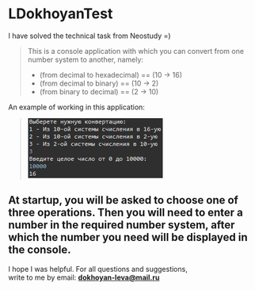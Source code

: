 LDokhoyanTest
===============
I have solved the technical task from Neostudy =) 

> This is a console application with which you can convert from one number system to another, namely:
> * (from decimal to hexadecimal) == (10 -> 16)
> * (from decimal to binary) == (10 -> 2)
> * (from binary to decimal) == (2 -> 10)

An example of working in this application:
>![alt text](img.jpg)

At startup, you will be asked to choose one of three operations. Then you will need to enter a number in the required number system, after which the number you need will be displayed in the console.
--------------------------------------------------------------------------------------------------------------------------------------------------------------


I hope I was helpful. For all questions and suggestions,<br/> write to me by email: **dokhoyan-leva@mail.ru**
